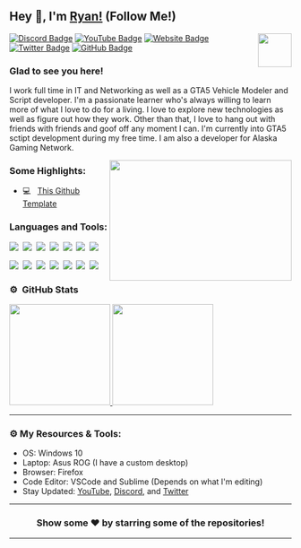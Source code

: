 ## Hey 👋, I'm [Ryan!](https://ryandevelopment.live/) (Follow Me!)

<img align="right" height="60" width="60" alt="" src="https://cdn.discordapp.com/attachments/432561196206391296/714638977117716530/Untitled-12.jpg.png" />

[![Discord Badge](https://img.shields.io/badge/-Discord-0e76a8?style=flat-square&logo=Discord&logoColor=white)](https://ryandevelopment.live/discord)
[![YouTube Badge](https://img.shields.io/badge/-YouTube-e02828?style=flat-square&logo=YouTube&logoColor=white)](https://www.youtube.com/channel/UCZB4PUtotzZ6szC57XxHLAA)
[![Website Badge](https://img.shields.io/badge/Website-3b5998?style=flat-square&logo=google-chrome&logoColor=white)](https://ryandevelopment.live/)
[![Twitter Badge](https://img.shields.io/badge/-Twitter-00acee?style=flat-square&logo=Twitter&logoColor=white)](https://twitter.com/RyanTheDev1)
[![GitHub Badge](https://img.shields.io/badge/-GitHub-ffffff?style=flat-square&logo=Github&logoColor=black)](https://github.com/RyanTheDev12)

### Glad to see you here!

I work full time in IT and Networking as well as a GTA5 Vehicle Modeler and Script developer. I'm a passionate learner who's always willing to learn more of what I love to do for a living. I love to explore new technologies as well as figure out how they work. Other than that, I love to hang out with friends with friends and goof off any moment I can. I'm currently into GTA5 sctipt development during my free time. I am also a developer for Alaska Gaming Network.




<img align="right" height="215" width="325" alt="" src="https://cdn.dribbble.com/users/416610/screenshots/4801105/coding_desk_flat_vector_ui_ux_design_illustration_motion_animation_gif2.gif" />


### Some Highlights:

- 💻 &nbsp; [This Github Template](https://github.com/Itz-Hyperz/Itz-Hyperz)

### Languages and Tools:

![](https://img.shields.io/badge/JavaScript-F7DF1E?style=for-the-badge&logo=javascript&logoColor=black)&nbsp;
![](https://img.shields.io/badge/Node.js-43853D?style=for-the-badge&logo=node.js&logoColor=white)&nbsp;
![](https://img.shields.io/badge/Express.js-404D59?style=for-the-badge)&nbsp;
![](https://img.shields.io/badge/HTML5-E34F26?style=for-the-badge&logo=html5&logoColor=white)&nbsp;
![](https://img.shields.io/badge/CSS3-1572B6?style=for-the-badge&logo=css3&logoColor=white)&nbsp;
![](https://img.shields.io/badge/MySQL-00000F?style=for-the-badge&logo=mysql&logoColor=white)&nbsp;
![](https://img.shields.io/badge/Markdown-000000?style=for-the-badge&logo=markdown&logoColor=white)&nbsp;

![](https://img.shields.io/badge/Windows-0078D6?style=for-the-badge&logo=windows&logoColor=white)&nbsp;
![](https://img.shields.io/badge/Linux-d94100?style=for-the-badge&logo=linux&logoColor=white)&nbsp;
![](https://img.shields.io/badge/Discord-7289DA?style=for-the-badge&logo=discord&logoColor=white)&nbsp;
![](https://img.shields.io/badge/PayPal-00457C?style=for-the-badge&logo=paypal&logoColor=white)&nbsp;
![](https://img.shields.io/badge/Spotify-1ED760?&style=for-the-badge&logo=spotify&logoColor=white)&nbsp;
![](https://img.shields.io/badge/GitHub-100000?style=for-the-badge&logo=github&logoColor=white)&nbsp;
![](https://img.shields.io/badge/Steam-000000?style=for-the-badge&logo=steam&logoColor=white)&nbsp;

### ⚙️ &nbsp;GitHub Stats

<p align="left">
<a href="https://github.com/Itz-Hyperz">
  <img height="180em" src="https://github-readme-stats-eight-theta.vercel.app/api?username=RyanTheDev12&show_icons=true&theme=react&include_all_commits=true&count_private=true"/>
  <img height="180em" src="https://github-readme-stats-eight-theta.vercel.app/api/top-langs/?username=RyanTheDev12&layout=compact&langs_count=8&theme=react"/>
</a>
</p>

---

### ⚙️ My Resources & Tools:

- OS: Windows 10
- Laptop: Asus ROG (I have a custom desktop)
- Browser: Firefox
- Code Editor: VSCode and Sublime (Depends on what I'm editing)
- Stay Updated: [YouTube](https://www.youtube.com/channel/UCZB4PUtotzZ6szC57XxHLAA), [Discord](https://ryandevelopment.live/discord), and [Twitter](https://twitter.com/RyanTheDev12)

---

<h3 align=center>Show some ❤️ by starring some of the repositories!</h3>

---
